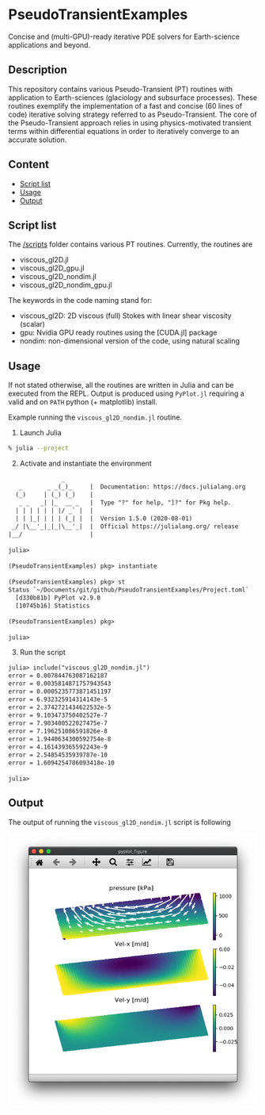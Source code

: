 # PseudoTransientExamples
Concise and (multi-GPU)-ready iterative PDE solvers for Earth-science applications and beyond.


## Description
This repository contains various Pseudo-Transient (PT) routines with application to Earth-sciences (glaciology and subsurface processes). These routines exemplify the implementation of a fast and concise (60 lines of code) iterative solving strategy referred to as Pseudo-Transient. The core of the Pseudo-Transient approach relies in using physics-motivated transient terms within differential equations in order to iteratively converge to an accurate solution.


## Content
* [Script list](#script-list)
* [Usage](#usage)
* [Output](#output)


## Script list
The [/scripts](/scripts/) folder contains various PT routines. Currently, the routines are
- viscous_gl2D.jl
- viscous_gl2D_gpu.jl
- viscous_gl2D_nondim.jl
- viscous_gl2D_nondim_gpu.jl

The keywords in the code naming stand for:
- viscous_gl2D: 2D viscous (full) Stokes with linear shear viscosity (scalar)
- gpu: Nvidia GPU ready routines using the [CUDA.jl] package
- nondim: non-dimensional version of the code, using natural scaling


## Usage
If not stated otherwise, all the routines are written in Julia and can be executed from the REPL. Output is produced using `PyPlot.jl` requiring a valid and on `PATH` python (+ matplotlib) install.

Example running the `viscous_gl2D_nondim.jl` routine.

1. Launch Julia
```sh
% julia --project
```
2. Activate and instantiate the environment
```julia-repl
               _
   _       _ _(_)_     |  Documentation: https://docs.julialang.org
  (_)     | (_) (_)    |
   _ _   _| |_  __ _   |  Type "?" for help, "]?" for Pkg help.
  | | | | | | |/ _` |  |
  | | |_| | | | (_| |  |  Version 1.5.0 (2020-08-01)
 _/ |\__'_|_|_|\__'_|  |  Official https://julialang.org/ release
|__/                   |

julia> 

(PseudoTransientExamples) pkg> instantiate

(PseudoTransientExamples) pkg> st
Status `~/Documents/git/github/PseudoTransientExamples/Project.toml`
  [d330b81b] PyPlot v2.9.0
  [10745b16] Statistics

(PseudoTransientExamples) pkg> 

julia> 
```
3. Run the script
```julia-repl
julia> include("viscous_gl2D_nondim.jl")
error = 0.007844763087162187
error = 0.0035814871757943543
error = 0.0005235773871451197
error = 6.932325914314143e-5
error = 2.3742721434622532e-5
error = 9.103473750402527e-7
error = 7.903400522027475e-7
error = 7.196251086591826e-8
error = 1.9440634300592754e-8
error = 4.161439365592243e-9
error = 2.54854535939787e-10
error = 1.6094254786093418e-10

julia> 
```

## Output
The output of running the `viscous_gl2D_nondim.jl` script is following

![Viscous 2D full Stokes flow (2D glacier) with stress free surface](docs/fig_viscous_gl2D_nondim.png)

